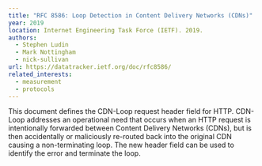 ```yaml
---
title: "RFC 8586: Loop Detection in Content Delivery Networks (CDNs)"
year: 2019
location: Internet Engineering Task Force (IETF). 2019.
authors:
  - Stephen Ludin
  - Mark Nottingham
  - nick-sullivan
url: https://datatracker.ietf.org/doc/rfc8586/
related_interests:
  - measurement
  - protocols
---
```


This document defines the CDN-Loop request header field for HTTP. CDN-Loop addresses an operational need that occurs when an HTTP request is intentionally forwarded between Content Delivery Networks (CDNs), but is then accidentally or maliciously re-routed back into the original CDN causing a non-terminating loop.  The new header field can be used to identify the error and terminate the loop.
